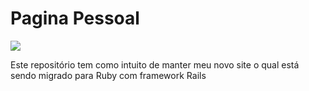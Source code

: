 Pagina Pessoal
===========================
<a href="https://codeclimate.com/github/luizpicolo/website-ruby-rspec-mongodb"><img src="https://codeclimate.com/github/luizpicolo/website-ruby-rspec-mongodb.png" /></a>
<p>Este repositório tem como intuito de manter meu novo site o qual está sendo migrado para Ruby com 
framework Rails</p>
